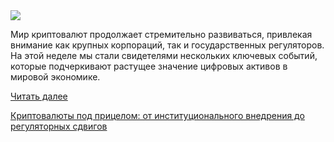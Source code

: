 <!--2025-06-06 14:50:52-->
<div class="yb">
  <div class="rss habr"><img src="https://habrastorage.org/getpro/habr/upload_files/327/140/db7/327140db74bd8c5a19be017d591a1a5a.png" /><p>Мир криптовалют продолжает стремительно развиваться, привлекая внимание как крупных корпораций, так и государственных регуляторов. На этой неделе мы стали свидетелями нескольких ключевых событий, которые подчеркивают растущее значение цифровых активов в мировой экономике.</p> <a href="https://habr.com/ru/articles/916338/#habracut">Читать далее</a> <p class="titl"><a href="https://habr.com/ru/companies/finam_broker/news/916338/?utm_source=habrahabr&utm_medium=rss&utm_campaign=916338">Криптовалюты под прицелом: от институционального внедрения до регуляторных сдвигов</a></p></div>
</div>
